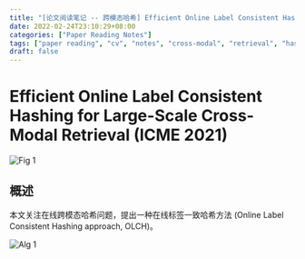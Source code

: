 ```yaml
---
title: "[论文阅读笔记 -- 跨模态哈希] Efficient Online Label Consistent Hashing (ICME 2021)"
date: 2022-02-24T23:10:29+08:00
categories: ["Paper Reading Notes"]
tags: ["paper reading", "cv", "notes", "cross-modal", "retrieval", "hashing", "online learning", "lifelong"]
draft: false
---
```


# Efficient Online Label Consistent Hashing for Large-Scale Cross-Modal Retrieval (ICME 2021)

![Fig 1](/images/2022/PRN196/1.png)

## 概述

本文关注在线跨模态哈希问题，提出一种在线标签一致哈希方法 (Online Label Consistent Hashing approach, OLCH)。

![Alg 1](/images/2022/PRN196/A1.png)
